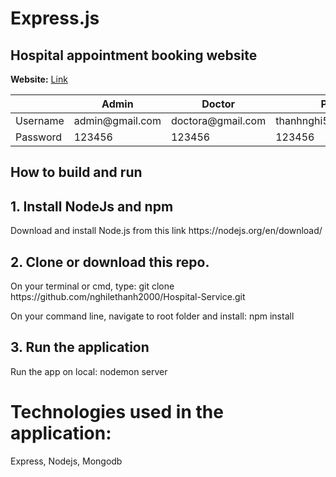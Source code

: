 # Express.js
<h2>Hospital appointment booking website</h2>
<b>Website:</b>
<a href="http://dlsg.herokuapp.com/" target="_blank" >Link</a>
 <table>
      <thead>
      <tr>
      <th></th>
      <th>Admin</th>
      <th>Doctor</th>
      <th>Patient</th>
      </tr>
      </thead>
      <tbody>
        <tr>
        <td>Username</td>
        <td>admin@gmail.com</td>
        <td>doctora@gmail.com</td>
        <td>thanhnghi591@gmail.com</td>
        </tr>
         <tr>
        <td>Password</td>
        <td>123456</td>
       <td>123456</td>
        <td>123456</td>
        </tr>
      </tbody>
</table>
<h2>How to build and run</h2>
<h2>1. Install NodeJs and npm</h2>
<p>Download and install Node.js from this link https://nodejs.org/en/download/</p>
<h2>2. Clone or download this repo.</h2>
<p>On your terminal or cmd, type: git clone https://github.com/nghilethanh2000/Hospital-Service.git</p>
<p>On your command line, navigate to root folder and install: npm install</p>
<h2>3. Run the application</h2>
<p>Run the app on local: nodemon server</p>
<h1>Technologies used in the application:</h1>
<p>Express, Nodejs, Mongodb</p>

